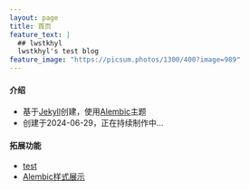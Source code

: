 ```yaml
---
layout: page
title: 首页
feature_text: |
  ## lwstkhyl
  lwstkhyl's test blog
feature_image: "https://picsum.photos/1300/400?image=989"
---
```


#### 介绍

- 基于[Jekyll](https://jekyllrb.com/)创建，使用[Alembic](https://github.com/daviddarnes/alembic)主题
- 创建于2024-06-29，正在持续制作中...

#### 拓展功能

- [test](/test)
- [Alembic样式展示](/elements)